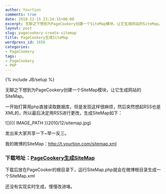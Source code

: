 ```yaml
---
author: Yourtion
comments: true
date: 2010-12-15 23:24:15+00:00
excerpt: 无聊之下想到为PageCookery创建一个SiteMap模块，让它生成网站的SiteMap。一开始打算用php直接读取数据库，但是发现这样很麻烦，然后突然想起RSS也是XML的，所以最后决定用RSS进行更改，生成SiteMap如下：
layout: post
slug: pagecookery-create-sitemap
title: PageCookery生成SiteMap
wordpress_id: 1656
categories:
- PageCookery
tags:
- PageCookery
- PHP
---
```

{% include JB/setup %}

无聊之下想到为PageCookery创建一个SiteMap模块，让它生成网站的SiteMap。

一开始打算用php直接读取数据库，但是发现这样很麻烦，然后突然想起RSS也是XML的，所以最后决定用RSS进行更改，生成SiteMap如下：

![]({{ IMAGE_PATH }}2010/12/sitemap.jpg)

发出来大家共享一下~举一反三。

我的微博的SiteMap：http://t.yourtion.com/sitemap.xml


### **下载地址：[PageCookery生成SiteMap](http://dl.dbank.com/c0osuoqdte)**


下载后放在PageCooker的根目录下，运行SiteMap.php就会在微博根目录生成一个SiteMap.xml

还没有实现实时生成，慢慢改进咯。
